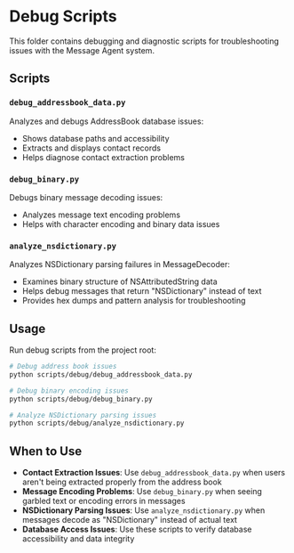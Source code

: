 # Debug Scripts

This folder contains debugging and diagnostic scripts for troubleshooting issues with the Message Agent system.

## Scripts

### `debug_addressbook_data.py`
Analyzes and debugs AddressBook database issues:
- Shows database paths and accessibility
- Extracts and displays contact records
- Helps diagnose contact extraction problems

### `debug_binary.py`  
Debugs binary message decoding issues:
- Analyzes message text encoding problems
- Helps with character encoding and binary data issues

### `analyze_nsdictionary.py`
Analyzes NSDictionary parsing failures in MessageDecoder:
- Examines binary structure of NSAttributedString data
- Helps debug messages that return "NSDictionary" instead of text
- Provides hex dumps and pattern analysis for troubleshooting

## Usage

Run debug scripts from the project root:

```bash
# Debug address book issues
python scripts/debug/debug_addressbook_data.py

# Debug binary encoding issues  
python scripts/debug/debug_binary.py

# Analyze NSDictionary parsing issues
python scripts/debug/analyze_nsdictionary.py
```

## When to Use

- **Contact Extraction Issues**: Use `debug_addressbook_data.py` when users aren't being extracted properly from the address book
- **Message Encoding Problems**: Use `debug_binary.py` when seeing garbled text or encoding errors in messages
- **NSDictionary Parsing Issues**: Use `analyze_nsdictionary.py` when messages decode as "NSDictionary" instead of actual text
- **Database Access Issues**: Use these scripts to verify database accessibility and data integrity
